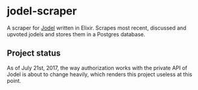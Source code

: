 # jodel-scraper

A scraper for [Jodel](https://www.jodel-app.com) written in Elixir.
Scrapes most recent, discussed and upvoted jodels and stores them in a Postgres database.

## Project status
As of July 21st, 2017, the way authorization works with the private API of Jodel is about 
to change heavily, which renders this project useless at this point.
